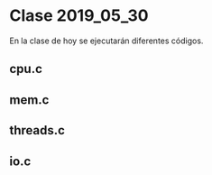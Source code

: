 # Clase 2019_05_30
En la clase de hoy se ejecutarán diferentes códigos.         
                                                                 


## cpu.c

## mem.c

## threads.c

## io.c

